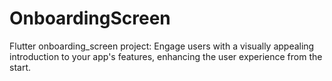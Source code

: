 # OnboardingScreen


Flutter onboarding_screen project: Engage users with a visually appealing introduction to your app's features, enhancing the user experience from the start.
